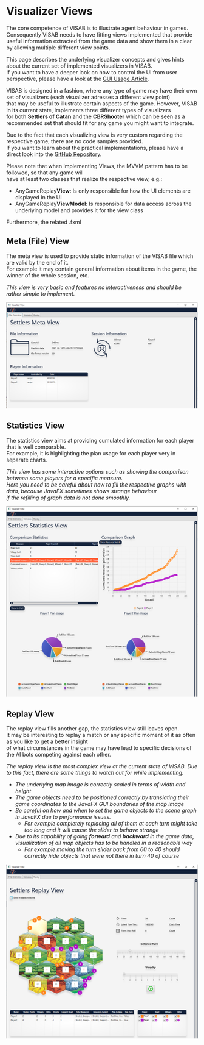 # Visualizer Views

The core competence of VISAB is to illustrate agent behaviour in games. Consequently VISAB needs to have fitting views implemented that 
provide useful information extracted from the game data and show them in a clear by allowing multiple different view points.

This page describes the underlying visualizer concepts and gives hints about the current set of implemented visualizers in VISAB.<br>
If you want to have a deeper look on how to control the UI from user perspective, please have a look at the [GUI Usage Article](https://visab-org.github.io/getting_started/usage.html).

VISAB is designed in a fashion, where any type of game may have their own set of visualizers (each visualizer adresses a different view point) <br>
that may be useful to illustrate certain aspects of the game. However, VISAB in its current state, implements three different types of visualizers<br>
for both **Settlers of Catan** and the **CBRShooter** which can be seen as a recommended set that should fit for any game you might want to integrate.

Due to the fact that each visualizing view is very custom regarding the respective game, there are no code samples provided. <br>
If you want to learn about the practical implementations, please have a direct look into the [GitHub Repository](https://github.com/VISAB-ORG/VISAB).

Please note that when implementing Views, the MVVM pattern has to be followed, so that any game will<br>
have at least two classes that realize the respective view, e.g.: 

- AnyGameReplay**View**: Is only responsible for how the UI elements are displayed in the UI
- AnyGameReplay**ViewModel**: Is responsible for data access across the underlying model and provides it for the view class

Furthermore, the related .fxml 

## Meta (File) View ##

The meta view is used to provide static information of the VISAB file which are valid by the end of it.<br>
For example it may contain general information about items in the game, the winner of the whole session, etc.<br>

<em>This view is very basic and features no interactiveness and should be rather simple to implement.</em>

![MetaView Example](SettlersMeta.PNG)

## Statistics View ##

The statistics view aims at providing cumulated information for each player that is well comparable. <br>
For example, it is highlighting the plan usage for each player very in separate charts.

<em>This view has some interactive options such as showing the comparison between some players for a specific measure.<br>
Here you need to be careful about how to fill the respective graphs with data, because JavaFX sometimes shows strange behaviour<br>
if the refilling of graph data is not done smoothly.</em>

![StatisticsView Example](SettlersStatistics.PNG)

## Replay View ##

The replay view fills another gap, the statistics view still leaves open.<br>
It may be interesting to replay a match or any specific moment of it as often as you like to get a better insight <br>
of what circumstances in the game may have lead to specific decisions of the AI bots competing against each other. 

<em>The replay view is the most complex view at the current state of VISAB. Due to this fact, there are some things to watch out for while implementing:
- The underlying map image is correctly scaled in terms of width and height
- The game objects need to be positioned correctly by translating their game coordinates to the JavaFX GUI boundaries of the map image
- Be careful on how and when to set the game objects to the scene graph in JavaFX due to performance issues.
	- For example completely replacing all of them at each turn might take too long and it will cause the slider to behave strange
- Due to its capability of going **forward** and **backward** in the game data, visualization of all map objects has to be handled in a reasonable way
	- For example moving the turn slider back from 60 to 40 should correctly hide objects that were not there in turn 40 of course
</em>

![ReplayView Example](SettlersReplay.PNG)
